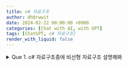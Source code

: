 ```yaml
---
title: c# 자료구조
author: dh0rwwit
date: 2024-02-22 00:00:00 +0900
categories: [Chat with AI, with GPT]
tags: [ChatGPT, c# 자료구조]
render_with_liquid: false
---
```



<details>
<summary> Que 1. c# 자료구조중에 비선형 자료구조 설명해봐 </summary>
<br>
비선형 자료구조는 자료들 간에 계층 구조나 네트워크 형태로 서로 연결되지 않은 자료 구조를 의미합니다. <br>
이러한 자료구조는 선형 자료구조와는 달리 각 원소들 간에 일정한 순서가 없으며, 서로 다른 원소들 간에 부모-자식, 형제, 또는 더 복잡한 연결 관계를 가질 수 있습니다. <br>
C#에서는 여러 비선형 자료구조를 구현할 수 있습니다.<br>

1. 트리(Tree)
- 트리는 계층 구조를 가지는 비선형 자료구조로, 루트 노드에서 시작하여 각 노드가 여러 자식 노드를 가질 수 있습니다.
- 트리는 이진 트리, 이진 탐색 트리, AVL 트리 등 다양한 형태가 있습니다.
<div class="colorscripter-code" style="color:#73E1F7;font-family:Consolas, 'Liberation Mono', Menlo, Courier, monospace !important; position:relative !important;overflow:auto"><table class="colorscripter-code-table" style="margin:0;padding:0;border:none;background-color:#000000;border-radius:4px;" cellspacing="0" cellpadding="0"><tr><td style="padding:6px;border-right:2px solid #4f4f4f"><div style="margin:0;padding:0;word-break:normal;text-align:right;color:#aaa;font-family:Consolas, 'Liberation Mono', Menlo, Courier, monospace !important;line-height:130%"><div style="line-height:130%">1</div><div style="line-height:130%">2</div><div style="line-height:130%">3</div><div style="line-height:130%">4</div><div style="line-height:130%">5</div><div style="line-height:130%">6</div><div style="line-height:130%">7</div><div style="line-height:130%">8</div><div style="line-height:130%">9</div><div style="line-height:130%">10</div><div style="line-height:130%">11</div></div></td><td style="padding:6px 0;text-align:left"><div style="margin:0;padding:0;color:#73E1F7;font-family:Consolas, 'Liberation Mono', Menlo, Courier, monospace !important;line-height:130%"><div style="padding:0 6px; white-space:pre; line-height:130%"><span style="color:#FE05F2">public</span>&nbsp;<span style="color:#FE05F2">class</span>&nbsp;TreeNode<span style="color:#FEF705"></span><span style="color:#FE05F2">&lt;</span>T<span style="color:#FEF705"></span><span style="color:#FE05F2">&gt;</span></div><div style="padding:0 6px; white-space:pre; line-height:130%">{</div><div style="padding:0 6px; white-space:pre; line-height:130%">&nbsp;&nbsp;&nbsp;&nbsp;<span style="color:#FE05F2">public</span>&nbsp;T&nbsp;Data&nbsp;{&nbsp;get;&nbsp;set;&nbsp;}</div><div style="padding:0 6px; white-space:pre; line-height:130%">&nbsp;&nbsp;&nbsp;&nbsp;<span style="color:#FE05F2">public</span>&nbsp;<span style="color:#FEF705">List</span><span style="color:#FE05F2">&lt;</span>TreeNode<span style="color:#FEF705"></span><span style="color:#FE05F2">&lt;</span>T<span style="color:#FEF705"></span><span style="color:#FE05F2">&gt;</span><span style="color:#FEF705"></span><span style="color:#FE05F2">&gt;</span>&nbsp;Children&nbsp;{&nbsp;get;&nbsp;set;&nbsp;}</div><div style="padding:0 6px; white-space:pre; line-height:130%">&nbsp;</div><div style="padding:0 6px; white-space:pre; line-height:130%">&nbsp;&nbsp;&nbsp;&nbsp;<span style="color:#FE05F2">public</span>&nbsp;TreeNode(T&nbsp;data)</div><div style="padding:0 6px; white-space:pre; line-height:130%">&nbsp;&nbsp;&nbsp;&nbsp;{</div><div style="padding:0 6px; white-space:pre; line-height:130%">&nbsp;&nbsp;&nbsp;&nbsp;&nbsp;&nbsp;&nbsp;&nbsp;Data&nbsp;<span style="color:#FEF705"></span><span style="color:#FE05F2">=</span>&nbsp;data;</div><div style="padding:0 6px; white-space:pre; line-height:130%">&nbsp;&nbsp;&nbsp;&nbsp;&nbsp;&nbsp;&nbsp;&nbsp;Children&nbsp;<span style="color:#FEF705"></span><span style="color:#FE05F2">=</span>&nbsp;<span style="color:#FE05F2">new</span>&nbsp;<span style="color:#FEF705">List</span><span style="color:#FE05F2">&lt;</span>TreeNode<span style="color:#FEF705"></span><span style="color:#FE05F2">&lt;</span>T<span style="color:#FEF705"></span><span style="color:#FE05F2">&gt;</span><span style="color:#FEF705"></span><span style="color:#FE05F2">&gt;</span>();</div><div style="padding:0 6px; white-space:pre; line-height:130%">&nbsp;&nbsp;&nbsp;&nbsp;}</div><div style="padding:0 6px; white-space:pre; line-height:130%">}</div></div><div style="text-align:right;margin-top:-13px;margin-right:5px;font-size:9px;font-style:italic"><a  target="_blank" style="color:#4f4f4ftext-decoration:none"><br></a></div></td><td style="vertical-align:bottom;padding:0 2px 4px 0"><a target="_blank" style="text-decoration:none;color:white"><span style="font-size:9px;word-break:normal;background-color:#4f4f4f;color:white;border-radius:10px;padding:1px"></span></a></td></tr></table></div>


</details>

